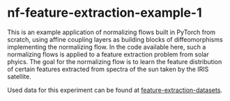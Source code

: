 # nf-feature-extraction-example-1
This is an example application of normalizing flows built in PyTorch from scratch, using affine coupling layers as building blocks of diffeomorphisms implementing the normalizing flow. In the code available here, such a normalizing flows is applied to a feature extraction problem from solar phyics. The goal for the normalizing flow is to learn the feature distribution of certain features extracted from spectra of the sun taken by the IRIS satellite.

Used data for this experiment can be found at [feature-extraction-datasets](https://drive.google.com/drive/folders/17lcfrmmpRfvHvpwLLlfFn-v9qjC2v58M?usp=drive_link).
